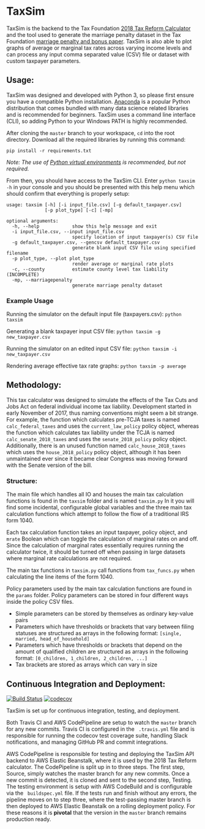 # TaxSim

TaxSim is the backend to the Tax Foundation [2018 Tax Reform Calculator](https://taxfoundation.org/2018-tax-reform-calculator/) and the tool used to generate the marriage penalty dataset in the Tax Foundation [marriage penalty and bonus paper](https://taxfoundation.org/tax-cuts-and-jobs-act-marriage-penalty-marriage-bonus/). TaxSim is also able to plot graphs of average or marginal tax rates across varying income levels and can process any input comma separated value (CSV) file or dataset with custom taxpayer parameters.


## Usage:

TaxSim was designed and developed with Python 3, so please first ensure you have a compatible Python installation. [Anaconda](https://www.anaconda.com/download/) is a popular Python distribution that comes bundled with many data science related libraries and is recommended for beginners. TaxSim uses a command line interface (CLI), so adding Python to your Windows PATH is highly recommended.

After cloning the `master` branch to your workspace, `cd` into the root directory. Download all the required libraries by running this command:

`pip install -r requirements.txt`

_Note: The use of [Python virtual environments]( https://docs.python.org/3/library/venv.html) is recommended, but not required._

From then, you should have access to the TaxSim CLI. Enter `python taxsim -h` in your console and you should be presented with this help menu which should confirm that everything is properly setup:

```
usage: taxsim [-h] [-i input_file.csv] [-g default_taxpayer.csv]
              [-p plot_type] [-c] [-mp]

optional arguments:
  -h, --help            show this help message and exit
  -i input_file.csv, --input input_file.csv
                        specify location of input taxpayer(s) CSV file
  -g default_taxpayer.csv, --gencsv default_taxpayer.csv
                        generate blank input CSV file using specified filename
  -p plot_type, --plot plot_type
                        render average or marginal rate plots
  -c, --county          estimate county level tax liability (INCOMPLETE)
  -mp, --marriagepenalty
                        generate marriage penalty dataset
```

### Example Usage

Running the simulator on the default input file (taxpayers.csv):
`python taxsim`

Generating a blank taxpayer input CSV file:
`python taxsim -g new_taxpayer.csv`

Running the simulator on an edited input CSV file:
`python taxsim -i new_taxpayer.csv`

Rendering average effective tax rate graphs:
`python taxsim -p average`


## Methodology:
This tax calculator was designed to simulate the effects of the Tax Cuts and Jobs Act on federal individual income tax liability. Development started in early November of 2017, thus naming conventions might seem a bit strange. For example, the function which calculates pre-TCJA taxes is named `calc_federal_taxes` and uses the `current_law_policy` policy object, whereas the function which calculates tax liability under the TCJA is named `calc_senate_2018_taxes` and uses the `senate_2018_policy` policy object. Additionally, there is an unused function named `calc_house_2018_taxes` which uses the `house_2018_policy` policy object, although it has been unmaintained ever since it became clear Congress was moving forward with the Senate version of the bill.

### Structure:
The main file which handles all IO and houses the main tax calculation functions is found in the `taxsim` folder and is named `taxsim.py` In it you will find some incidental, configurable global variables and the three main tax calculation functions which attempt to follow the flow of a traditional IRS form 1040.

Each tax calculation function takes an input taxpayer, policy object, and `mrate` Boolean which can toggle the calculation of marginal rates on and off. Since the calculation of marginal rates essentially requires running the calculator twice, it should be turned off when passing in large datasets where marginal rate calculations are not required.

The main tax functions in `taxsim.py` call functions from `tax_funcs.py` when calculating the line items of the form 1040.

Policy parameters used by the main tax calculation functions are found in the `params` folder. Policy parameters can be stored in four different ways inside the policy CSV files.
- Simple parameters can be stored by themselves as ordinary key-value pairs
- Parameters which have thresholds or brackets that vary between filing statuses are structured as arrays in the following format: `[single, married, head_of_household]`
- Parameters which have thresholds or brackets that depend on the amount of qualified children are structured as arrays in the following format: `[0_children, 1_children, 2_children, ...]`
- Tax brackets are stored as arrays which can vary in size 


## Continuous Integration and Deployment:
[![Build Status](https://travis-ci.com/TaxFoundation/taxsim.svg?token=yexSBERtR4Ec1WprzQ72&branch=master)](https://travis-ci.com/TaxFoundation/taxsim)
[![codecov](https://codecov.io/gh/TaxFoundation/taxsim/branch/master/graph/badge.svg?token=VnErjAtppV)](https://codecov.io/gh/TaxFoundation/taxsim)

TaxSim is set up for continuous integration, testing, and deployment.

Both Travis CI and AWS CodePipeline are setup to watch the `master` branch for any new commits. Travis CI is configured in the ` .travis.yml` file and is responsible for running the codecov test coverage suite, handling Slack notifications, and managing GitHub PR and commit integrations.

AWS CodePipeline is responsible for testing and deploying the TaxSim API backend to AWS Elastic Beanstalk, where it is used by the 2018 Tax Reform calculator. The CodePipeline is split up in to three steps. The first step, Source, simply watches the master branch for any new commits. Once a new commit is detected, it is cloned and sent to the second step, Testing. The testing environment is setup with AWS CodeBuild and is configurable via the ` buildspec.yml` file. If the tests run and finish without any errors, the pipeline moves on to step three, where the test-passing master branch is then deployed to AWS Elastic Beanstalk on a rolling deployment policy. For these reasons it is **pivotal** that the version in the `master` branch remains production ready.

